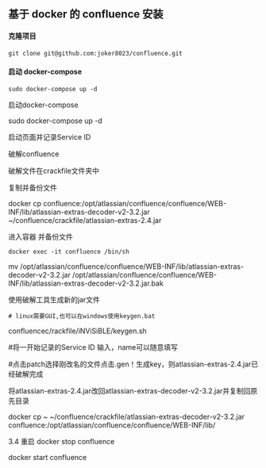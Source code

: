 ## 基于 docker 的 confluence 安装

#### 克隆项目

```
git clone git@github.com:joker8023/confluence.git
```

#### 启动 docker-compose

```
sudo docker-compose up -d
```





启动docker-compose

sudo docker-compose up -d

启动页面并记录Service ID

破解confluence

破解文件在crackfile文件夹中

复制并备份文件

docker cp confluence:/opt/atlassian/confluence/confluence/WEB-INF/lib/atlassian-extras-decoder-v2-3.2.jar ~/confluence/crackfile/atlassian-extras-2.4.jar

进入容器 并备份文件

 

    docker exec -it confluence /bin/sh

mv /opt/atlassian/confluence/confluence/WEB-INF/lib/atlassian-extras-decoder-v2-3.2.jar  /opt/atlassian/confluence/confluence/WEB-INF/lib/atlassian-extras-decoder-v2-3.2.jar.bak

使用破解工具生成新的jar文件

    # linux需要GUI,也可以在windows使用keygen.bat

confluencec/rackfile/iNViSiBLE/keygen.sh

#将一开始记录的Service ID 输入，name可以随意填写

#点击patch选择刚改名的文件点击.gen！生成key，则atlassian-extras-2.4.jar已经破解完成

将atlassian-extras-2.4.jar改回atlassian-extras-decoder-v2-3.2.jar并复制回原先目录

docker cp ~ ~/confluence/crackfile/atlassian-extras-decoder-v2-3.2.jar confluence:/opt/atlassian/confluence/confluence/WEB-INF/lib/

3.4 重启
docker stop confluence

docker start confluence
